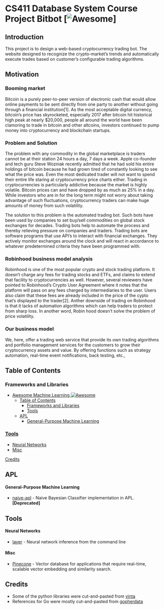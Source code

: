 # CS411 Database System Course Project Bitbot [![Awesome](https://cdn.rawgit.com/sindresorhus/awesome/d7305f38d29fed78fa85652e3a63e154dd8e8829/media/badge.svg)]

## Introduction
This project is to design a web-based cryptocurrency trading bot. The website designed to recognize the crypto-market’s trends and automatically execute trades based on customer’s configurable trading algorithms.

## Motivation
### Booming market
Bitcoin is a purely peer-to-peer version of electronic cash that would allow online payments to be sent directly from one party to another without going through a financial institution[1]. As the most acceptable digital currency, bitcoin’s price has skyrocketed, especially 2017 after bitcoin hit historical high peak at nearly $20,000, people all around the world have been clamoring to trade in bitcoin and other altcoins, investors continued to pump money into cryptocurrency and blockchain startups. 

### Problem and Solution
The problem with any commodity in the global marketplace is traders cannot be at their station 24 hours a day, 7 days a week. Apple co-founder and tech guru Steve Wozniak recently admitted that he had sold his entire holdings of bitcoin because he had grown tired of constantly looking to see what the price was. Even the most dedicated trader will not want to spend their entire life staring at cryptocurrency price charts either. Trading in cryptocurrencies is particularly addictive because the market is highly volatile. Bitcoin prices can and have dropped by as much as 25% in a day. While investors who are in for the long term might not worry about taking advantage of such fluctuations, cryptocurrency traders can make huge amounts of money from such volatility.

The solution to this problem is the automated trading bot. Such bots have been used by companies to set buy/sell commodities on global stock exchanges for decades. Trading bots help to automate the process and thereby relieving pressure on companies and traders. Trading bots are software programs that use API’s to interact with financial exchanges. They actively monitor exchanges around the clock and will react in accordance to whatever predetermined criteria they have been programmed with.

### Robinhood business model analysis
Robinhood is one of the most popular crypto and stock trading platform. It doesn’t charge any fees for trading stocks and ETFs, and claims to extend that facility to cryptocurrencies as well. However, several reviewers have pointed to Robinhood’s Crypto User Agreement where it notes that the platform will pass on any fees charged by intermediaries to the user. Users also claim that these fees are already included in the price of the cypto that’s displayed to the trader[2]. 
Anther downside of trading on Robinhood is that it lacks of automation algorithms which can help traders to protect from sharp loss. In another word, Robin hood doesn’t solve the problem of price volatility. 


### Our business model 
We, here, offer a trading web service that provide its own trading algorithms and portfolio management services for the customers to grow their cryptocurrency assets and value. By offering functions such as strategy automation, real-time event notifications, back testing, etc., 




## Table of Contents

### Frameworks and Libraries
<!-- MarkdownTOC depth=4 -->

- [Awesome Machine Learning ![Awesome](https://cdn.rawgit.com/sindresorhus/awesome/d7305f38d29fed78fa85652e3a63e154dd8e8829/media/badge.svg)](#awesome-machine-learning-)
  - [Table of Contents](#table-of-contents)
    - [Frameworks and Libraries](#frameworks-and-libraries)
    - [Tools](#tools)
  - [APL](#apl)
      - [General-Purpose Machine Learning](#apl-general-purpose-machine-learning)
### [Tools](#tools-1)

- [Neural Networks](#tools-neural-networks)
- [Misc](#tools-misc)


[Credits](#credits)

<!-- /MarkdownTOC -->

<a name="apl"></a>
## APL

<a name="apl-general-purpose-machine-learning"></a>
#### General-Purpose Machine Learning
* [naive-apl](https://github.com/mattcunningham/naive-apl) - Naive Bayesian Classifier implementation in APL. **[Deprecated]**



<a name="tools"></a>
## Tools

<a name="tools-neural-networks"></a>
#### Neural Networks
* [layer](https://github.com/cloudkj/layer) - Neural network inference from the command line

<a name="tools-misc"></a>
#### Misc

* [Pinecone](https://www.pinecone.io/) - Vector database for applications that require real-time, scalable vector embedding and similarity search.


## Credits

* Some of the python libraries were cut-and-pasted from [vinta](https://github.com/vinta/awesome-python)
* References for Go were mostly cut-and-pasted from [gopherdata](https://github.com/gopherdata/resources/tree/master/tooling)

